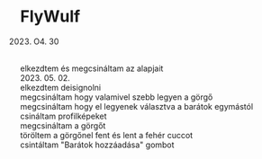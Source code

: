 # FlyWulf
2023. O4. 30
<br>
elkezdtem és megcsináltam az alapjait
<br>
2023. 05. 02.
<br>
elkezdtem deisignolni
<br>
megcsináltam hogy valamivel szebb legyen a görgő
<br>
megcsináltam hogy el legyenek választva a barátok egymástól
<br>
csináltam profilképeket
<br>
megcsináltam a görgőt
<br>
töröltem a görgőnel fent és lent a fehér cuccot
<br>
csintáltam "Barátok hozzáadása" gombot

